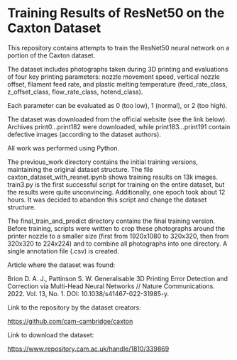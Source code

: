 # Training Results of ResNet50 on the Caxton Dataset

This repository contains attempts to train the ResNet50 neural network on a portion of the Caxton dataset.

The dataset includes photographs taken during 3D printing and evaluations of four key printing parameters: nozzle movement speed, vertical nozzle offset, filament feed rate, and plastic melting temperature (feed_rate_class, z_offset_class, flow_rate_class, hotend_class).

Each parameter can be evaluated as 0 (too low), 1 (normal), or 2 (too high).

The dataset was downloaded from the official website (see the link below). Archives print0...print182 were downloaded, while print183...print191 contain defective images (according to the dataset authors).

All work was performed using Python.

The previous_work directory contains the initial training versions, maintaining the original dataset structure. The file caxton_dataset_with_resnet.ipynb shows training results on 13k images. train3.py is the first successful script for training on the entire dataset, but the results were quite unconvincing. Additionally, one epoch took about 12 hours. It was decided to abandon this script and change the dataset structure.

The final_train_and_predict directory contains the final training version. Before training, scripts were written to crop these photographs around the printer nozzle to a smaller size (first from 1920x1080 to 320x320, then from 320x320 to 224x224) and to combine all photographs into one directory. A single annotation file (.csv) is created.

Article where the dataset was found:

Brion D. A. J., Pattinson S. W. Generalisable 3D Printing Error Detection and Correction via Multi-Head Neural Networks // Nature Communications. 2022. Vol. 13, No. 1. DOI: 10.1038/s41467-022-31985-y.

Link to the repository by the dataset creators:

https://github.com/cam-cambridge/caxton

Link to download the dataset:

https://www.repository.cam.ac.uk/handle/1810/339869
